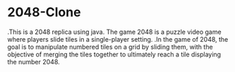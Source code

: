 # 2048-Clone
.This is a 2048 replica using java. The game 2048 is a puzzle video game where players slide tiles in a single-player setting. 
.In the game of 2048, the goal is to manipulate numbered tiles on a grid by sliding them, 
with the objective of merging the tiles together to ultimately reach a tile displaying the number 2048.

